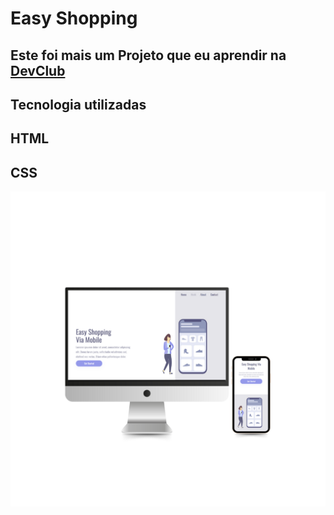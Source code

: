 <h1>Easy Shopping</h1>

<h2>Este foi mais um Projeto que eu aprendir na <a href="https://rodolfomori.com.br/devclub" target="_blank">DevClub</a></h2>
<h2>Tecnologia utilizadas</h2>
<h2>HTML</h2>
<h2>CSS</h2>
<img src="https://github.com/RABF1969/Easy-Shopping/blob/main/assets/img/Easy-Shopping-.png">
